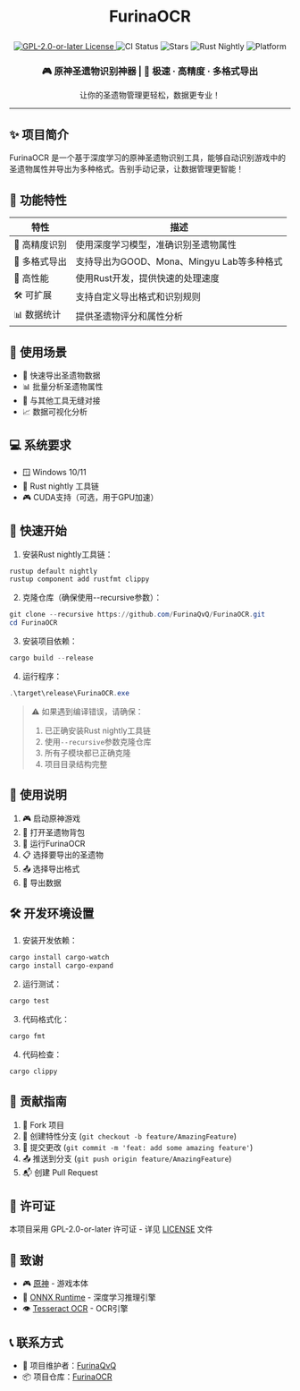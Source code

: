 # <p align="center">FurinaOCR</p>

<p align="center">
  <a href="https://www.gnu.org/licenses/old-licenses/gpl-2.0-standalone.html">
    <img src="https://img.shields.io/badge/License-GPL%202.0--or--later-blue.svg?style=for-the-badge" alt="GPL-2.0-or-later License"/>
  </a>
  <img src="https://img.shields.io/github/actions/workflow/status/FurinaQvQ/FurinaOCR/ci.yml?label=CI&logo=github&style=for-the-badge" alt="CI Status"/>
  <img src="https://img.shields.io/github/stars/FurinaQvQ/FurinaOCR?style=for-the-badge" alt="Stars"/>
  <img src="https://img.shields.io/badge/Rust-nightly-orange?style=for-the-badge&logo=rust" alt="Rust Nightly"/>
  <img src="https://img.shields.io/badge/Platform-Windows-blue?style=for-the-badge&logo=windows" alt="Platform"/>
</p>

<div align="center">
  <h3>🎮 原神圣遗物识别神器 | 🚀 极速 · 高精度 · 多格式导出</h3>
  <p>让你的圣遗物管理更轻松，数据更专业！</p>
</div>

---

## ✨ 项目简介

FurinaOCR 是一个基于深度学习的原神圣遗物识别工具，能够自动识别游戏中的圣遗物属性并导出为多种格式。告别手动记录，让数据管理更智能！

## 🌟 功能特性

| 特性 | 描述 |
|------|------|
| 🎯 高精度识别 | 使用深度学习模型，准确识别圣遗物属性 |
| 🔄 多格式导出 | 支持导出为GOOD、Mona、Mingyu Lab等多种格式 |
| 🚀 高性能 | 使用Rust开发，提供快速的处理速度 |
| 🛠️ 可扩展 | 支持自定义导出格式和识别规则 |
| 📊 数据统计 | 提供圣遗物评分和属性分析 |

## 🎯 使用场景

- 📱 快速导出圣遗物数据
- 📊 批量分析圣遗物属性
- 🔄 与其他工具无缝对接
- 📈 数据可视化分析

## 💻 系统要求

- 🪟 Windows 10/11
- 🦀 Rust nightly 工具链
- 🎮 CUDA支持（可选，用于GPU加速）

## 🚀 快速开始

1. 安装Rust nightly工具链：
```powershell
rustup default nightly
rustup component add rustfmt clippy
```

2. 克隆仓库（确保使用--recursive参数）：
```powershell
git clone --recursive https://github.com/FurinaQvQ/FurinaOCR.git
cd FurinaOCR
```

3. 安装项目依赖：
```powershell
cargo build --release
```

4. 运行程序：
```powershell
.\target\release\FurinaOCR.exe
```

> ⚠️ 如果遇到编译错误，请确保：
> 1. 已正确安装Rust nightly工具链
> 2. 使用`--recursive`参数克隆仓库
> 3. 所有子模块都已正确克隆
> 4. 项目目录结构完整

## 📖 使用说明

1. 🎮 启动原神游戏
2. 🎒 打开圣遗物背包
3. 🚀 运行FurinaOCR
4. 📋 选择要导出的圣遗物
5. 📤 选择导出格式
6. 💾 导出数据

## 🛠️ 开发环境设置

1. 安装开发依赖：
```powershell
cargo install cargo-watch
cargo install cargo-expand
```

2. 运行测试：
```powershell
cargo test
```

3. 代码格式化：
```powershell
cargo fmt
```

4. 代码检查：
```powershell
cargo clippy
```

## 🤝 贡献指南

1. 🍴 Fork 项目
2. 🌿 创建特性分支 (`git checkout -b feature/AmazingFeature`)
3. 💾 提交更改 (`git commit -m 'feat: add some amazing feature'`)
4. 📤 推送到分支 (`git push origin feature/AmazingFeature`)
5. 📬 创建 Pull Request

## 📄 许可证

本项目采用 GPL-2.0-or-later 许可证 - 详见 [LICENSE](LICENSE) 文件

## 🙏 致谢

- 🎮 [原神](https://genshin.hoyoverse.com/) - 游戏本体
- 🧠 [ONNX Runtime](https://github.com/microsoft/onnxruntime) - 深度学习推理引擎
- 👁️ [Tesseract OCR](https://github.com/tesseract-ocr/tesseract) - OCR引擎

## 📞 联系方式

- 👤 项目维护者：[FurinaQvQ](https://github.com/FurinaQvQ)
- 📦 项目仓库：[FurinaOCR](https://github.com/FurinaQvQ/FurinaOCR)